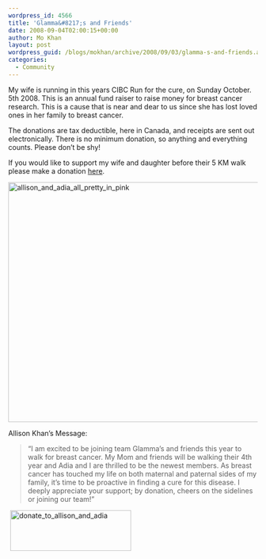```yaml
---
wordpress_id: 4566
title: 'Glamma&#8217;s and Friends'
date: 2008-09-04T02:00:15+00:00
author: Mo Khan
layout: post
wordpress_guid: /blogs/mokhan/archive/2008/09/03/glamma-s-and-friends.aspx
categories:
  - Community
---
```

My wife is running in this years CIBC Run for the cure, on Sunday October. 5th 2008. This is an annual fund raiser to raise money for breast cancer research. This is a cause that is near and dear to us since she has lost loved ones in her family to breast cancer.

The donations are tax deductible, here in Canada, and receipts are sent out electronically. There is no minimum donation, so anything and everything counts. Please don&#8217;t be shy!

If you would like to support my wife and daughter before their 5 KM walk please make a donation [here](https://www.cibcrunforthecure.com/html/personal_page.asp?track=2822080&languageid=1).

[<img style="border-top-width: 0px;border-left-width: 0px;border-bottom-width: 0px;border-right-width: 0px" height="484" alt="allison_and_adia_all_pretty_in_pink" src="http://lostechies.com/mokhan/files/2011/032352ab607a9d_11DBB/allison_and_adia_all_pretty_in_pink_thumb.jpg" width="644" border="0" />](http://lostechies.com/mokhan/files/2011/032352ab607a9d_11DBB/allison_and_adia_all_pretty_in_pink_2.jpg) 

Allison Khan&#8217;s Message:

> &#8220;I am excited to be joining team Glamma&#8217;s and friends this year to walk for breast cancer. My Mom and friends will be walking their 4th year and Adia and I are thrilled to be the newest members. As breast cancer has touched my life on both maternal and paternal sides of my family, it&#8217;s time to be proactive in finding a cure for this disease. I deeply appreciate your support; by donation, cheers on the sidelines or joining our team!&#8221;

&nbsp;[<img style="border-top-width: 0px;border-left-width: 0px;border-bottom-width: 0px;border-right-width: 0px" height="82" alt="donate_to_allison_and_adia" src="http://lostechies.com/mokhan/files/2011/032352ab607a9d_11DBB/donate_to_allison_and_adia_6.png" width="244" border="0" />](https://www.cibcrunforthecure.com/html/personal_page.asp?track=2822080&languageid=1)